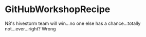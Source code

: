 # GitHubWorkshopRecipe
N8's hivestorm team will win...no one else has a chance...totally not...ever...right?
	Wrong
